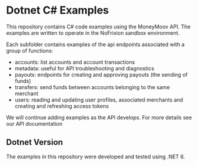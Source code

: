 # Dotnet C# Examples
This repository contains C# code examples using the MoneyMoov API. The examples are written to operate in the NoFrixion sandbox environment.

Each subfolder contains examples of the api endpoints associated with a group of functions:

- accounts: list accounts and account transactions
- metadata: useful for API troubleshooting and diagnostics
- payouts: endpoints for creating and approving payouts (the sending of funds)
- transfers: send funds between accounts belonging to the same merchant
- users: reading and updating user profiles, associated merchants and creating and refreshing access tokens

We will continue adding examples as the API develops. For more details see our API documentation

## Dotnet Version
The examples in this repository were developed and tested using .NET 6.
